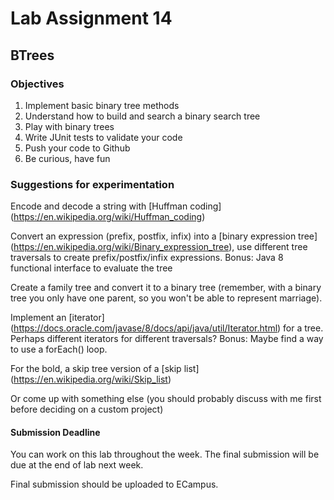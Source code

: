 # Lab Assignment 14
## BTrees

### Objectives 
1. Implement basic binary tree methods
2. Understand how to build and search a binary search tree
3. Play with binary trees
4. Write JUnit tests to validate your code
5. Push your code to Github
6. Be curious, have fun

### Suggestions for experimentation
Encode and decode a string with [Huffman coding] (https://en.wikipedia.org/wiki/Huffman_coding)

Convert an expression (prefix, postfix, infix) into a [binary expression tree] (https://en.wikipedia.org/wiki/Binary_expression_tree), use different tree traversals to create prefix/postfix/infix expressions. Bonus: Java 8 functional interface to evaluate the tree

Create a family tree and convert it to a binary tree (remember, with a binary tree you only have one parent, so you won't be able to represent marriage).

Implement an [iterator] (https://docs.oracle.com/javase/8/docs/api/java/util/Iterator.html) for a tree. Perhaps different iterators for different traversals? Bonus: Maybe find a way to use a forEach() loop.

For the bold, a skip tree version of a [skip list] (https://en.wikipedia.org/wiki/Skip_list)

Or come up with something else (you should probably discuss with me first before deciding on a custom project)

#### Submission Deadline
You can work on this lab throughout the week. The final submission will be due at the end of lab next week.

Final submission should be uploaded to ECampus.
